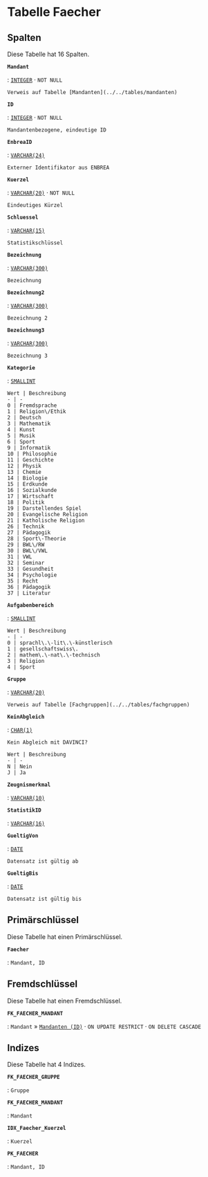 # Tabelle **Faecher**

## Spalten

Diese Tabelle hat 16 Spalten.

**`Mandant`**

:   [`INTEGER`](https://firebirdsql.org/file/documentation/html/en/refdocs/fblangref40/firebird-40-language-reference.html#fblangref40-datatypes-inttypes) · `NOT NULL`

    Verweis auf Tabelle [Mandanten](../../tables/mandanten)

**`ID`**

:   [`INTEGER`](https://firebirdsql.org/file/documentation/html/en/refdocs/fblangref40/firebird-40-language-reference.html#fblangref40-datatypes-inttypes) · `NOT NULL`

    Mandantenbezogene, eindeutige ID

**`EnbreaID`**

:   [`VARCHAR(24)`](https://firebirdsql.org/file/documentation/html/en/refdocs/fblangref40/firebird-40-language-reference.html#fblangref40-datatypes-chartypes)

    Externer Identifikator aus ENBREA

**`Kuerzel`**

:   [`VARCHAR(20)`](https://firebirdsql.org/file/documentation/html/en/refdocs/fblangref40/firebird-40-language-reference.html#fblangref40-datatypes-chartypes) · `NOT NULL`

    Eindeutiges Kürzel

**`Schluessel`**

:   [`VARCHAR(15)`](https://firebirdsql.org/file/documentation/html/en/refdocs/fblangref40/firebird-40-language-reference.html#fblangref40-datatypes-chartypes)

    Statistikschlüssel

**`Bezeichnung`**

:   [`VARCHAR(300)`](https://firebirdsql.org/file/documentation/html/en/refdocs/fblangref40/firebird-40-language-reference.html#fblangref40-datatypes-chartypes)

    Bezeichnung

**`Bezeichnung2`**

:   [`VARCHAR(300)`](https://firebirdsql.org/file/documentation/html/en/refdocs/fblangref40/firebird-40-language-reference.html#fblangref40-datatypes-chartypes)

    Bezeichnung 2

**`Bezeichnung3`**

:   [`VARCHAR(300)`](https://firebirdsql.org/file/documentation/html/en/refdocs/fblangref40/firebird-40-language-reference.html#fblangref40-datatypes-chartypes)

    Bezeichnung 3

**`Kategorie`**

:   [`SMALLINT`](https://firebirdsql.org/file/documentation/html/en/refdocs/fblangref40/firebird-40-language-reference.html#fblangref40-datatypes-inttypes)

    Wert | Beschreibung
    - | -
    0 | Fremdsprache
    1 | Religion\/Ethik
    2 | Deutsch
    3 | Mathematik
    4 | Kunst
    5 | Musik
    6 | Sport
    9 | Informatik
    10 | Philosophie
    11 | Geschichte
    12 | Physik
    13 | Chemie
    14 | Biologie
    15 | Erdkunde
    16 | Sozialkunde
    17 | Wirtschaft
    18 | Politik
    19 | Darstellendes Spiel
    20 | Evangelische Religion
    21 | Katholische Religion
    26 | Technik
    27 | Pädagogik
    28 | Sport\-Theorie
    29 | BWL\/RW
    30 | BWL\/VWL
    31 | VWL
    32 | Seminar
    33 | Gesundheit
    34 | Psychologie
    35 | Recht
    36 | Pädagogik
    37 | Literatur

**`Aufgabenbereich`**

:   [`SMALLINT`](https://firebirdsql.org/file/documentation/html/en/refdocs/fblangref40/firebird-40-language-reference.html#fblangref40-datatypes-inttypes)

    Wert | Beschreibung
    - | -
    0 | sprachl\.\-lit\.\-künstlerisch
    1 | gesellschaftswiss\.
    2 | mathem\.\-nat\.\-technisch
    3 | Religion
    4 | Sport

**`Gruppe`**

:   [`VARCHAR(20)`](https://firebirdsql.org/file/documentation/html/en/refdocs/fblangref40/firebird-40-language-reference.html#fblangref40-datatypes-chartypes)

    Verweis auf Tabelle [Fachgruppen](../../tables/fachgruppen)

**`KeinAbgleich`**

:   [`CHAR(1)`](https://firebirdsql.org/file/documentation/html/en/refdocs/fblangref40/firebird-40-language-reference.html#fblangref40-datatypes-chartypes)

    Kein Abgleich mit DAVINCI?

    Wert | Beschreibung
    - | -
    N | Nein
    J | Ja

**`Zeugnismerkmal`**

:   [`VARCHAR(10)`](https://firebirdsql.org/file/documentation/html/en/refdocs/fblangref40/firebird-40-language-reference.html#fblangref40-datatypes-chartypes)

**`StatistikID`**

:   [`VARCHAR(16)`](https://firebirdsql.org/file/documentation/html/en/refdocs/fblangref40/firebird-40-language-reference.html#fblangref40-datatypes-chartypes)

**`GueltigVon`**

:   [`DATE`](https://firebirdsql.org/file/documentation/html/en/refdocs/fblangref40/firebird-40-language-reference.html#fblangref40-datatypes-datetime)

    Datensatz ist gültig ab

**`GueltigBis`**

:   [`DATE`](https://firebirdsql.org/file/documentation/html/en/refdocs/fblangref40/firebird-40-language-reference.html#fblangref40-datatypes-datetime)

    Datensatz ist gültig bis

## Primärschlüssel

Diese Tabelle hat einen Primärschlüssel.

**`Faecher`**

:   `Mandant, ID`

## Fremdschlüssel

Diese Tabelle hat einen Fremdschlüssel.

**`FK_FAECHER_MANDANT`**

:   `Mandant` » [`Mandanten (ID)`](../../tables/mandanten) · `ON UPDATE RESTRICT` · `ON DELETE CASCADE`

## Indizes

Diese Tabelle hat 4 Indizes.

**`FK_FAECHER_GRUPPE`**

:   `Gruppe`

**`FK_FAECHER_MANDANT`**

:   `Mandant`

**`IDX_Faecher_Kuerzel`**

:   `Kuerzel`

**`PK_FAECHER`**

:   `Mandant, ID`
